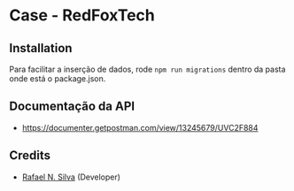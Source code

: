# Case - RedFoxTech

## Installation

Para facilitar a inserção de dados, rode `npm run migrations` dentro da pasta onde está o package.json.

## Documentação da API

- https://documenter.getpostman.com/view/13245679/UVC2F884

## Credits

-   [Rafael N. Silva](https://github.com/rafansilva) (Developer)